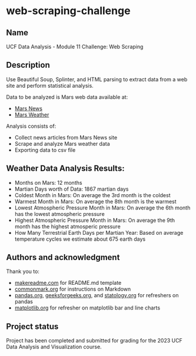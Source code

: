 # web-scraping-challenge

## Name
UCF Data Analysis - Module 11 Challenge: Web Scraping

## Description
Use Beautiful Soup, Splinter, and HTML parsing to extract data from a web site and perform statistical analysis.

Data to be analyzed is Mars web data available at:
* [Mars News](https://static.bc-edx.com/data/web/mars_news/index.html)
* [Mars Weather](https://static.bc-edx.com/data/web/mars_facts/temperature.html)

Analysis consists of:
* Collect news articles from Mars News site
* Scrape and analyze Mars weather data
* Exporting data to csv file

## Weather Data Analysis Results:
* Months on Mars: 12 months
* Martian Days worth of Data: 1867 martian days
* Coldest Month in Mars: On average the 3rd month is the coldest
* Warmest Month in Mars: On average the 8th month is the warmest
* Lowest Atmospheric Pressure Month in Mars: On average the 6th month has the lowest atmospheric pressure
* Highest Atmospheric Pressure Month in Mars: On average the 9th month has the highest atmosperic pressure
* How Many Terrestrial Earth Days per Martian Year: Based on average temperature cycles we estimate about 675 earth days


## Authors and acknowledgment
Thank you to:
* [makereadme.com](https://www.makeareadme.com) for README.md template
* [commonmark.org](https://commonmark.org/help) for instructions on Markdown
* [pandas.org](https://pandas.pydata.org), [geeksforgeeks.org](https://www.geeksforgeeks.org), and [statology.org](https://www.statology.org) for refreshers on pandas
* [matplotlib.org](https://matplotlib.org) for refresher on matplotlib bar and line charts

## Project status
Project has been completed and submitted for grading for the 2023 UCF Data Analysis and Visualization course.
